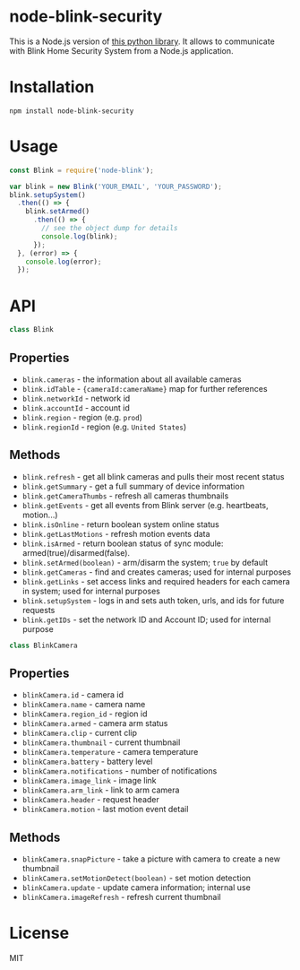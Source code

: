 # node-blink-security
This is a Node.js version of [this python library](https://github.com/fronzbot/blinkpy). It allows to communicate with Blink Home Security System from a Node.js application.
  
# Installation
```
npm install node-blink-security
```

# Usage
```javascript
const Blink = require('node-blink');

var blink = new Blink('YOUR_EMAIL', 'YOUR_PASSWORD');
blink.setupSystem()
  .then(() => {
    blink.setArmed()
      .then(() => {
        // see the object dump for details
        console.log(blink);
      });
  }, (error) => {
    console.log(error);
  });
```

# API

```javascript
class Blink
```

## Properties

* `blink.cameras` - the information about all available cameras
* `blink.idTable` - `{cameraId:cameraName}` map for further references
* `blink.networkId` - network id
* `blink.accountId` - account id
* `blink.region` - region (e.g. `prod`)
* `blink.regionId` - region (e.g. `United States`)

## Methods

* `blink.refresh` - get all blink cameras and pulls their most recent status
* `blink.getSummary` - get a full summary of device information
* `blink.getCameraThumbs` - refresh all cameras thumbnails
* `blink.getEvents` - get all events from Blink server (e.g. heartbeats, motion...)
* `blink.isOnline` - return boolean system online status
* `blink.getLastMotions` - refresh motion events data
* `blink.isArmed` - return boolean status of sync module: armed(true)/disarmed(false).
* `blink.setArmed(boolean)` - arm/disarm the system; `true` by default
* `blink.getCameras` - find and creates cameras; used for internal purposes
* `blink.getLinks` - set access links and required headers for each camera in system; used for internal purposes
* `blink.setupSystem` - logs in and sets auth token, urls, and ids for future requests
* `blink.getIDs` - set the network ID and Account ID; used for internal purpose

```javascript
class BlinkCamera
```

## Properties

* `blinkCamera.id` - camera id
* `blinkCamera.name` - camera name
* `blinkCamera.region_id` - region id
* `blinkCamera.armed` - camera arm status
* `blinkCamera.clip` - current clip
* `blinkCamera.thumbnail` - current thumbnail
* `blinkCamera.temperature` - camera temperature
* `blinkCamera.battery` - battery level
* `blinkCamera.notifications` - number of notifications
* `blinkCamera.image_link` - image link
* `blinkCamera.arm_link` - link to arm camera
* `blinkCamera.header` - request header
* `blinkCamera.motion` - last motion event detail

## Methods

* `blinkCamera.snapPicture` - take a picture with camera to create a new thumbnail
* `blinkCamera.setMotionDetect(boolean)` - set motion detection
* `blinkCamera.update` - update camera information; internal use
* `blinkCamera.imageRefresh` - refresh current thumbnail

# License 
MIT